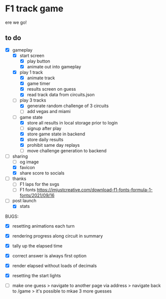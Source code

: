 # F1 track game

ere we go!

## to do

- [x] gameplay
  - [x] start screen
    - [x] play button
    - [x] animate out into gameplay
  - [x] play 1 track
    - [x] animate track
    - [x] game timer
    - [x] results screen on guess
    - [x] read track data from circuits.json 
  - [ ] play 3 tracks
    - [x] generate random challenge of 3 circuits
    - [ ] add vegas and miami
  - [ ] game state
    - [x] store all results in local storage prior to login
    - [ ] signup after play
    - [x] store game state in backend
    - [x] store daily results
    - [x] prohibit same day replays
    - [ ] move challenge generation to backend

- [ ] sharing
  - [ ] og image
  - [x] favicon
  - [x] share score to socials

- [ ] thanks
  - [ ] F1 laps for the svgs
  - [ ] F1 fonts https://imjustcreative.com/download-f1-fonts-formula-1-fonts/2021/09/16

- [ ] post launch
  - [x] stats

BUGS:

- [x] resetting animations each turn
- [x] rendering progress along circuit in summary
- [x] tally up the elapsed time
- [x] correct answer is always first option
- [x] render elapsed without loads of decimals
- [x] resetting the start lights
- [ ] make one guess > navigate to another page via address > navigate back to /game > it's possible to mkae 3 more guesses

